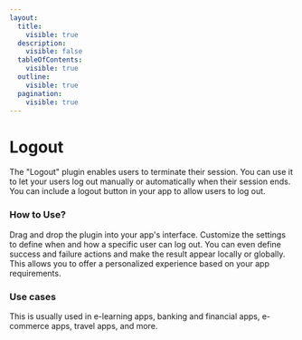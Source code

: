 ```yaml
---
layout:
  title:
    visible: true
  description:
    visible: false
  tableOfContents:
    visible: true
  outline:
    visible: true
  pagination:
    visible: true
---
```


# Logout

The "Logout" plugin enables users to terminate their session. You can use it to let your users log out manually or automatically when their session ends. You can include a logout button in your app to allow users to log out.

### How to Use?

Drag and drop the plugin into your app's interface. Customize the settings to define when and how a specific user can log out. You can even define success and failure actions and make the result appear locally or globally. This allows you to offer a personalized experience based on your app requirements.

### Use cases

This is usually used in e-learning apps, banking and financial apps, e-commerce apps, travel apps, and more.
